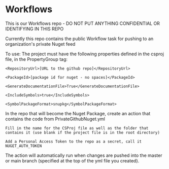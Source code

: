 # Workflows
This is our Workflows repo - DO NOT PUT ANYTHING CONFIDENTIAL OR IDENTIFYING IN THIS REPO

Currently this repo contains the public Workflow task for pushing to an organization's private Nuget feed

To use:
  The project must have the following properties defined in the csproj file, in the PropertyGroup tag:
  
    <RepositoryUrl>[URL to the github repo]</RepositoryUrl>
    
    <PackageId>[package id for nuget - no spaces]</PackageId>
    
    <GenerateDocumentationFile>True</GenerateDocumentationFile>
    
    <IncludeSymbols>true</IncludeSymbols>
    
    <SymbolPackageFormat>snupkg</SymbolPackageFormat>
    
  In the repo that will become the Nuget Package, create an action that contains the code from PrivateGithubNuget.yml
  
    Fill in the name for the CSProj file as well as the folder that contains it (use blank if the project file is in the root directory)
    
    Add a Personal Access Token to the repo as a secret, call it NUGET_AUTH_TOKEN
    
  The action will automatically run when changes are pushed into the master or main branch (specified at the top of the yml file you created).

